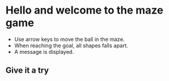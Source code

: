 # Hello and welcome to the maze game

- Use arrow keys to move the ball in the maze.
- When reaching the goal, all shapes falls apart.
- A message is displayed.

## Give it a try

